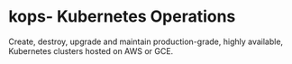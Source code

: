 # kops- Kubernetes Operations
Create, destroy, upgrade and maintain production-grade, highly available, Kubernetes clusters hosted on AWS or GCE.

